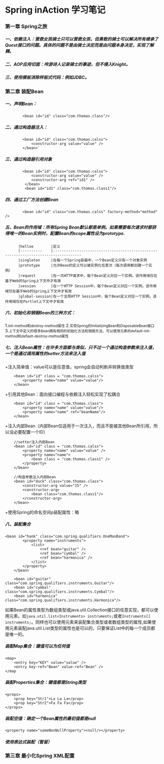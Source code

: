 # Spring inAction 学习笔记

### 第一章 Spring之旅

##### 一、依赖注入：营救女孩骑士只可以营救女孩，但勇敢的骑士可以解决所有继承了Quest接口的问题。具体的问题不是由骑士决定而是由问题本身决定，实现了解耦。

##### 二、AOP应用切面：呤游诗人记录骑士的事迹，但不侵入Knight。

##### 三、使用模板消除样板式代码：例如JDBC。

### 第二章 装配Bean

##### 一、声明Bean： 
            <bean id="id" class="com.thomas.class"/>
##### 二、通过构造器注入：
            <bean id="id" class="com.thomas.calss">
                <constructor-arg value="value" />
            </bean>`
##### 三、通过构造器引用对象
            <bean id="id" class="com.thomas.calss">
                <constructor-arg value="value" />
                <constructor-arg ref="id1" />
             </bean>
             <bean id="id1" class="com.thomas.class1"/>
##### 四、通过工厂方法创建Bean
            <bean id="id" class="com.thomas.calss" factory-method="method" />
##### 五、Bean的作用域：所有Spring Bean默认都是单例。如果需要每次请求时都获得唯一的Bean实例时，配置Bean的scope属性设为prototype.
          |helloe        |定义                                                                                  
          |----------    |-----------------------------------------------------------------------------------
          |singleton     |在每一个Spring容器中，一个Bean定义只有一个对象实例                                      
          |prototype     |允许Bean的定义可以被实例化任意次（每次调用都创建一个实例）                               
          |request       |在一次HTTP请求中，每个Bean定义对应一个实例。该作用域仅在基于Web的Spring上下文中才有效     
          |session       |在一个HTTP Session中，每个Bean定义对应一个实例。该作用域仅在基于Web的Spring上下文中才有效
          |global-session|在一个全局HTTP Session中，每个Bean定义对应一个实例。该作用域仅在Portlet上下文中才有效   

##### 六、初始化和销毁Bean的三种方式：
1.<small>init-method和destroy-method属性</small>
2.<small>实现Spring的InitializingBean和DisposableBean接口</small>
3.<small>上下文中定义的很多Bean拥有相同的初始化方法和销毁方法，可以使用<beans>元素的default-init-method和default-destroy-method属性</small>

##### 七、注入Bean属性：<property>在许多方面都与<constructor-arg>类似，只不过一个通过构造参数来注入值，一个是通过调用属性的setter方法来注入值
+注入简单值：value可以是任意值，spring会自动判断并转换值类型

        <bean id="id" class = "com.thomas.calss">   
            <property name="name" value="value"/>
        </bean>
        
+引用其他Bean：面向接口编程与依赖注入轻松实现了松耦合
      
        <bean id="id" class = "com.thomas.class">
            <property name="name" value="value"/>
            <property name="name" ref="beanName"/>
        </bean>
        
+注入内部Bean（内部Bean仅适用于一次注入，而且不能被其他Bean所引用，所以没必要配置一个ID）
        
        //setter注入内部Bean
        <bean id="id" class = "com.thomas.calss">
            <property name="name" value="value" />
            <property name="name">
                <bean class = "com.thomas.class1" />
            </property>
        </bean>
        
        //构造参数注入内部Bean
        <bean id="duck" class="com.thomas.class">
            <constructor-arg value="15" />
            <constructor-arg>
                <bean class="com.thomas.class1"/>
            </constructor-arg>
        </bean>
        
+使用Spring的命名空间p装配属性：略

##### 八、装配集合

    <bean id="hank" class="com.spring.qualifiers.OneManBand">
            <property name="instruments">
                <list>
                    <ref bean="guitar" />
                    <ref bean="cymbal" />
                    <ref bean="harmonica" />
                </list>
            </property>
        </bean>
    
        <bean id="guitar" class="com.spring.qualifiers.instruments.Guitar"/>
        <bean id="cymbal" class="com.spring.qualifiers.instruments.Cymbal"/>
        <bean id="harmonica" class="com.spring.qualifiers.instruments.Harmonica"/>
        
如果Bean的属性类型为数组类型或java.util.Collection接口的任意实现，都可以使用<list>元素。如`java.util.list<Instruments> instruments;`或者`Instruments[] instruments;`。同样也可以使用<set>元素来装配集合类型或者数组类型的属性,如果使用<set>元素装配java.util.List类型的属性也是可以的，只要保证List中的每一个成员都是唯一的。

##### 装配Map集合：键值可以为任何值

    <map>
        <entry key="KEY" value="value" />
        <entry key-ref="Bean" value-ref="Bean" />
    </map
    
##### 装配Properties集合：键值都是String类型

    <props>
        <prop key="Str1">La La La</prop>
        <prop key="Str2">Fa Fa Fa</prop>
    </props>
    
##### 装配空值：确定一个Bean属性的最初值都是null

    <property name="someNonNullProperty"><null/></property>
    
##### 使用表达式装配（暂留）

### 第三章 最小化Spring XML配置
    